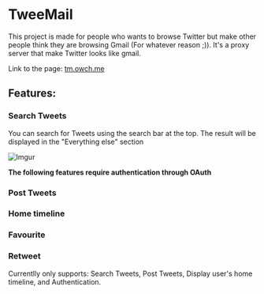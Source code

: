 # TweeMail

This project is made for people who wants to browse Twitter but make other people think they are browsing Gmail (For whatever reason ;)). It's a proxy server that make Twitter looks like gmail.

Link to the page: [tm.owch.me](http://tm.owch.me "TweeMail")

## Features:

### Search Tweets
You can search for Tweets using the search bar at the top. The result will be displayed in the "Everything else" section



![Imgur](http://i.imgur.com/aEbrU8v.png)



**The following features require authentication through OAuth**

### Post Tweets

### Home timeline

### Favourite

### Retweet

Currentlly only supports: Search Tweets, Post Tweets, Display user's home timeline, and Authentication.


